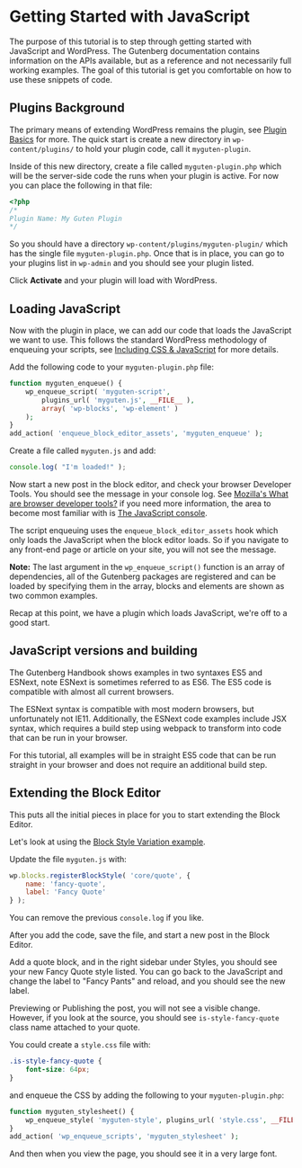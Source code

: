
# Getting Started with JavaScript

The purpose of this tutorial is to step through getting started with JavaScript and WordPress. The Gutenberg documentation contains information on the APIs available, but as a reference and not necessarily full working examples. The goal of this tutorial is get you comfortable on how to use these snippets of code.


## Plugins Background

The primary means of extending WordPress remains the plugin, see [Plugin Basics](https://developer.wordpress.org/plugins/the-basics/) for more. The quick start is create a new directory in `wp-content/plugins/` to hold your plugin code, call it `myguten-plugin`.

Inside of this new directory, create a file called `myguten-plugin.php` which will be the server-side code the runs when your plugin is active. For now you can place the following in that file:

```php
<?php
/*
Plugin Name: My Guten Plugin
*/
```

So you should have a directory `wp-content/plugins/myguten-plugin/` which has the single file `myguten-plugin.php`. Once that is in place, you can go to your plugins list in `wp-admin` and you should see your plugin listed.

Click **Activate** and your plugin will load with WordPress.


## Loading JavaScript

Now with the plugin in place, we can add our code that loads the JavaScript we want to use. This follows the standard WordPress methodology of enqueuing your scripts, see [Including CSS & JavaScript](https://developer.wordpress.org/themes/basics/including-css-javascript/) for more details.

Add the following code to your `myguten-plugin.php` file:

```php
function myguten_enqueue() {
	wp_enqueue_script( 'myguten-script',
		plugins_url( 'myguten.js', __FILE__ ),
		array( 'wp-blocks', 'wp-element' )
	);
}
add_action( 'enqueue_block_editor_assets', 'myguten_enqueue' );
```

Create a file called `myguten.js` and add:

```js
console.log( "I'm loaded!" );
```

Now start a new post in the block editor, and check your browser Developer Tools. You should see the message in your console log. See [Mozilla's What are browser developer tools?](https://developer.mozilla.org/en-US/docs/Learn/Common_questions/What_are_browser_developer_tools) if you need more information, the area to become most familiar with is [The JavaScript console](https://developer.mozilla.org/en-US/docs/Learn/Common_questions/What_are_browser_developer_tools#The_JavaScript_console).

The script enqueuing uses the `enqueue_block_editor_assets` hook which only loads the JavaScript when the block editor loads. So if you navigate to any front-end page or article on your site, you will not see the message.

**Note:** The last argument in the `wp_enqueue_script()` function is an array of dependencies, all of the Gutenberg packages are registered and can be loaded by specifying them in the array, blocks and elements are shown as two common examples.

Recap at this point, we have a plugin which loads JavaScript, we're off to a good start.


## JavaScript versions and building

The Gutenberg Handbook shows examples in two syntaxes ES5 and ESNext, note ESNext is sometimes referred to as ES6. The ES5 code is compatible with almost all current browsers.

The ESNext syntax is compatible with most modern browsers, but unfortunately not IE11. Additionally, the ESNext code examples include JSX syntax, which requires a build step using webpack to transform into code that can be run in your browser.

For this tutorial, all examples will be in straight ES5 code that can be run straight in your browser and does not require an additional build step.


## Extending the Block Editor

This puts all the initial pieces in place for you to start extending the Block Editor.

Let's look at using the [Block Style Variation example](../../../../../docs/designers-developers/developers/filters/block-filters/#block-style-variations).

Update the file `myguten.js` with:

```js
wp.blocks.registerBlockStyle( 'core/quote', {
    name: 'fancy-quote',
    label: 'Fancy Quote'
} );
```

You can remove the previous `console.log` if you like.

After you add the code, save the file, and start a new post in the Block Editor.

Add a quote block, and in the right sidebar under Styles, you should see your new Fancy Quote style listed. You can go back to the JavaScript and change the label to "Fancy Pants" and reload, and you should see the new label.

Previewing or Publishing the post, you will not see a visible change. However, if you look at the source, you should see `is-style-fancy-quote` class name attached to your quote.

You could create a `style.css` file with:

```css
.is-style-fancy-quote {
	font-size: 64px;
}

```

and enqueue the CSS by adding the following to your `myguten-plugin.php`:

```php
function myguten_stylesheet() {
	wp_enqueue_style( 'myguten-style', plugins_url( 'style.css', __FILE__ ) );
}
add_action( 'wp_enqueue_scripts', 'myguten_stylesheet' );
```

And then when you view the page, you should see it in a very large font.


